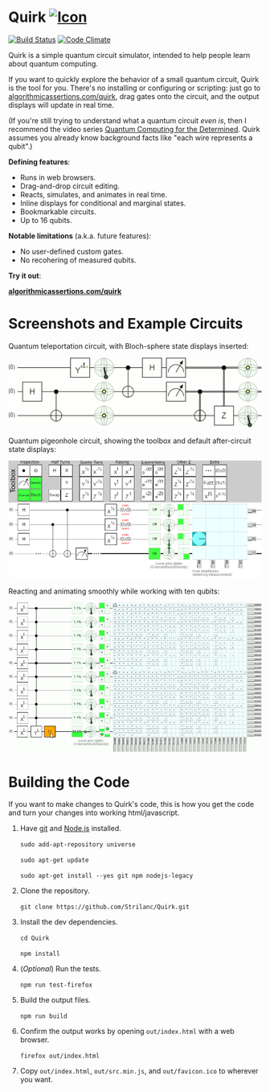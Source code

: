 # Quirk <a href="http://algorithmicassertions.com/quirk"><img src="res/favicon.ico" alt="Icon" title="Icon" /></a>

[![Build Status](https://travis-ci.org/Strilanc/Quirk.svg?branch=master)](https://travis-ci.org/Strilanc/Quirk)
[![Code Climate](https://codeclimate.com/github/Strilanc/Quirk/badges/gpa.svg)](https://codeclimate.com/github/Strilanc/Quirk)

Quirk is a simple quantum circuit simulator, intended to help people learn about quantum computing.

If you want to quickly explore the behavior of a small quantum circuit, Quirk is the tool for you.
There's no installing or configuring or scripting: just go to [algorithmicassertions.com/quirk](http://algorithmicassertions.com/quirk), drag gates onto the circuit, and the output displays will update in real time.

(If you're still trying to understand what a quantum circuit *even is*, then I recommend the video series [Quantum Computing for the Determined](https://www.youtube.com/playlist?list=PL1826E60FD05B44E4).
Quirk assumes you already know background facts like "each wire represents a qubit".)

**Defining features**:

- Runs in web browsers.
- Drag-and-drop circuit editing.
- Reacts, simulates, and animates in real time.
- Inline displays for conditional and marginal states.
- Bookmarkable circuits.
- Up to 16 qubits.

**Notable limitations** (a.k.a. future features):

- No user-defined custom gates.
- No recohering of measured qubits.

**Try it out**:

**[algorithmicassertions.com/quirk](http://algorithmicassertions.com/quirk)**

# Screenshots and Example Circuits

Quantum teleportation circuit, with Bloch-sphere state displays inserted:

![Quantum teleportation](/README_TeleportationLoop.gif)

Quantum pigeonhole circuit, showing the toolbox and default after-circuit state displays:

![The Inspector](/README_Pigeonhole.png)

Reacting and animating smoothly while working with ten qubits:

![Ten qubits animation](/README_TenQubitsLoop.gif)

# Building the Code

If you want to make changes to Quirk's code, this is how you get the code and turn your changes into working html/javascript.

1. Have [git](https://git-scm.com/) and [Node.js](https://nodejs.org/en/download/) installed.

    `sudo add-apt-repository universe`
    
    `sudo apt-get update`
    
    `sudo apt-get install --yes git npm nodejs-legacy`

2. Clone the repository.

    `git clone https://github.com/Strilanc/Quirk.git`

3. Install the dev dependencies.

    `cd Quirk`
    
    `npm install`

4. (*Optional*) Run the tests.

    `npm run test-firefox`

5. Build the output files.

    `npm run build`

6. Confirm the output works by opening `out/index.html` with a web browser.

    `firefox out/index.html`

7. Copy `out/index.html`, `out/src.min.js`, and `out/favicon.ico` to wherever you want.
